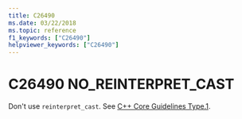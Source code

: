 ```yaml
---
title: C26490
ms.date: 03/22/2018
ms.topic: reference
f1_keywords: ["C26490"]
helpviewer_keywords: ["C26490"]
---
```

# C26490 NO_REINTERPRET_CAST

Don't use `reinterpret_cast`. See [C++ Core Guidelines Type.1](https://github.com/isocpp/CppCoreGuidelines/blob/master/CppCoreGuidelines.md#SS-type).
